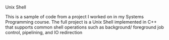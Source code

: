 Unix Shell

This is a sample of code from a project I worked on in my Systems
Programming course. The full project is a Unix Shell implemented
in C++ that supports common shell operations such as background/
foreground job control, pipelining, and IO redirection
